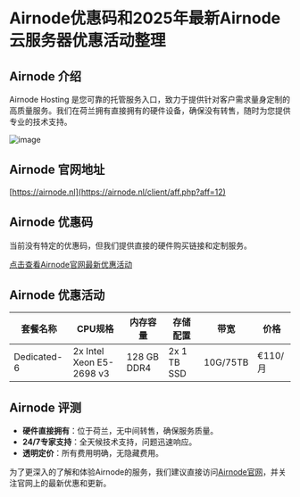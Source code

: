 # Airnode优惠码和2025年最新Airnode云服务器优惠活动整理

## Airnode 介绍
Airnode Hosting 是您可靠的托管服务入口，致力于提供针对客户需求量身定制的高质量服务。我们在荷兰拥有直接拥有的硬件设备，确保没有转售，随时为您提供专业的技术支持。

![image](https://github.com/wuajjjsah/Airnode/assets/167836181/dc43f313-6272-4c1d-9e0f-f2dea61c7372)

## Airnode 官网地址
[https://airnode.nl](https://airnode.nl/client/aff.php?aff=12)

## Airnode 优惠码
当前没有特定的优惠码，但我们提供直接的硬件购买链接和定制服务。

[点击查看Airnode官网最新优惠活动](https://airnode.nl/client/aff.php?aff=12)

## Airnode 优惠活动

| 套餐名称    | CPU规格                | 内存容量    | 存储配置         | 带宽      | 价格     |
|----------|---------------------|----------|--------------|----------|--------|
| Dedicated-6 | 2x Intel Xeon E5-2698 v3 | 128 GB DDR4 | 2x 1 TB SSD | 10G/75TB | €110/月 |

## Airnode 评测
- **硬件直接拥有**：位于荷兰，无中间转售，确保服务质量。
- **24/7专家支持**：全天候技术支持，问题迅速响应。
- **透明定价**：所有费用明确，无隐藏费用。


为了更深入的了解和体验Airnode的服务，我们建议直接访问[Airnode官网](https://airnode.nl/client/aff.php?aff=12)，并关注官网上的最新优惠和更新。

